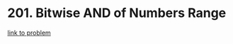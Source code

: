 # 201. Bitwise AND of Numbers Range

[link to problem](https://leetcode.com/problems/bitwise-and-of-numbers-range/description/)
